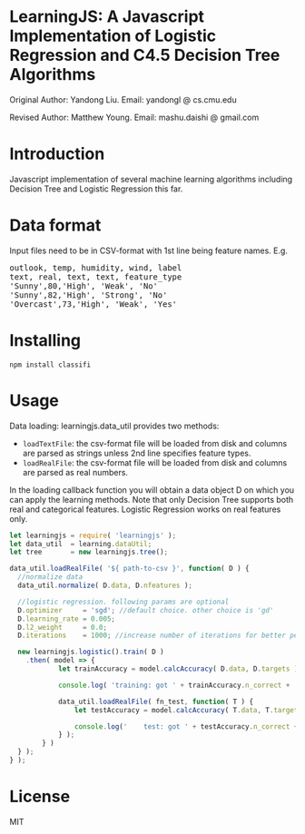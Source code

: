 LearningJS: A Javascript Implementation of Logistic Regression and C4.5 Decision Tree Algorithms
==========
Original Author: Yandong Liu. Email: yandongl @ cs.cmu.edu

Revised Author: Matthew Young. Email: mashu.daishi @ gmail.com

# Introduction
Javascript implementation of several machine learning algorithms including Decision Tree and Logistic Regression this far.

# Data format
Input files need to be in CSV-format with 1st line being feature names. E.g.  
<pre>
outlook, temp, humidity, wind, label
text, real, text, text, feature_type
'Sunny',80,'High', 'Weak', 'No'
'Sunny',82,'High', 'Strong', 'No'
'Overcast',73,'High', 'Weak', 'Yes'
</pre>

# Installing
```
npm install classifi
```

# Usage
Data loading: learningjs.data_util provides two methods:

 * `loadTextFile`: the csv-format file will be loaded from disk and columns are parsed as strings unless 2nd line specifies feature types.
 * `loadRealFile`: the csv-format file will be loaded from disk and columns are parsed as real numbers.

In the loading callback function you will obtain a data object D on which you can apply the learning methods. Note that only Decision Tree supports both real and categorical features. Logistic Regression works on real features only.  

```javascript
let learningjs = require( 'learningjs' );
let data_util  = learning.dataUtil;
let tree       = new learningjs.tree();

data_util.loadRealFile( '${ path-to-csv }', function( D ) {
  //normalize data
  data_util.normalize( D.data, D.nfeatures );

  //logistic regression. following params are optional
  D.optimizer     = 'sgd'; //default choice. other choice is 'gd'
  D.learning_rate = 0.005;
  D.l2_weight     = 0.0;
  D.iterations    = 1000; //increase number of iterations for better performance

  new learningjs.logistic().train( D )
    .then( model => {
			let trainAccuracy = model.calcAccuracy( D.data, D.targets );

			console.log( 'training: got ' + trainAccuracy.n_correct + ' correct out of ' + trainAccuracy.n_samples+ ' examples. accuracy:' + ( trainAccuracy.accuracy * 100.0 ).toFixed( 2 ) + '%' );

			data_util.loadRealFile( fn_test, function( T ) {
				let testAccuracy = model.calcAccuracy( T.data, T.targets );

				console.log('    test: got ' + testAccuracy.n_correct + ' correct out of ' + testAccuracy.n_samples + ' examples. accuracy:' + ( trainAccuracy.accuracy * 100.0 ).toFixed( 2 ) + '%' );
			} );			
		} )
  } );
} );
```

# License
MIT
